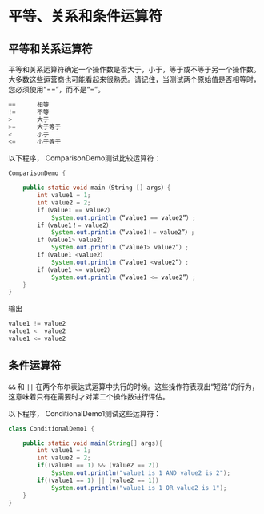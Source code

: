 # 平等、关系和条件运算符

## 平等和关系运算符
平等和关系运算符确定一个操作数是否大于，小于，等于或不等于另一个操作数。大多数这些运营商也可能看起来很熟悉。请记住，当测试两个原始值是否相等时，您必须使用“==”，而不是“=”。

```java
==      相等
!=      不等
>       大于
>=      大于等于
<       小于
<=      小于等于
```

以下程序， ComparisonDemo测试比较运算符：

```java
ComparisonDemo {

    public static void main（String [] args）{
        int value1 = 1;
        int value2 = 2;
        if（value1 == value2）
            System.out.println（“value1 == value2”）;
        if（value1！= value2）
            System.out.println（“value1！= value2”）;
        if（value1> value2）
            System.out.println（“value1> value2”）;
        if（value1 <value2）
            System.out.println（“value1 <value2”）;
        if（value1 <= value2）
            System.out.println（“value1 <= value2”）;
    }
}
```

输出
```java
value1 != value2
value1 <  value2
value1 <= value2
```


## 条件运算符

`&&` 和 `||` 在两个布尔表达式运算中执行的时候。这些操作符表现出“短路”的行为，这意味着只有在需要时才对第二个操作数进行评估。

以下程序， ConditionalDemo1测试这些运算符：

```java
class ConditionalDemo1 {

    public static void main(String[] args){
        int value1 = 1;
        int value2 = 2;
        if((value1 == 1) && (value2 == 2))
            System.out.println("value1 is 1 AND value2 is 2");
        if((value1 == 1) || (value2 == 1))
            System.out.println("value1 is 1 OR value2 is 1");
    }
}
```